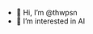 - 👋 Hi, I’m @thwpsn
- 👀 I’m interested in AI

<!---
thwpsn/thwpsn is a ✨ special ✨ repository because its `README.md` (this file) appears on your GitHub profile.
You can click the Preview link to take a look at your changes.
--->

